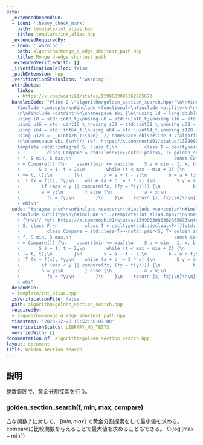 ```yaml
---
data:
  _extendedDependsOn:
  - icon: ':heavy_check_mark:'
    path: template/int_alias.hpp
    title: template/int_alias.hpp
  _extendedRequiredBy:
  - icon: ':warning:'
    path: algorithm/monge_d_edge_shortest_path.hpp
    title: Monge d-edge shortest path
  _extendedVerifiedWith: []
  _isVerificationFailed: false
  _pathExtension: hpp
  _verificationStatusIcon: ':warning:'
  attributes:
    links:
    - https://x.com/noshi91/status/1399003086362865673
  bundledCode: "#line 2 \"algorithm/golden_section_search.hpp\"\n\n#include <cassert>\n\
    #include <concepts>\n#include <functional>\n#include <utility>\n\n#line 2 \"template/int_alias.hpp\"\
    \n\n#include <cstdint>\n\nnamespace ebi {\n\nusing ld = long double;\nusing std::size_t;\n\
    using i8 = std::int8_t;\nusing u8 = std::uint8_t;\nusing i16 = std::int16_t;\n\
    using u16 = std::uint16_t;\nusing i32 = std::int32_t;\nusing u32 = std::uint32_t;\n\
    using i64 = std::int64_t;\nusing u64 = std::uint64_t;\nusing i128 = __int128_t;\n\
    using u128 = __uint128_t;\n\n}  // namespace ebi\n#line 9 \"algorithm/golden_section_search.hpp\"\
    \n\nnamespace ebi {\n\n// ref: https://x.com/noshi91/status/1399003086362865673\n\
    template <std::integral S, class F,\n          class T = decltype(std::declval<F>()(std::declval<S>())),\n\
    \          class Compare = std::less<T>>\nstd::pair<S, T> golden_section_search(F\
    \ f, S min, S max,\n                                      const Compare &compare\
    \ = Compare()) {\n    assert(min <= max);\n    S a = min - 1, x, b;\n    {\n \
    \       S s = 1, t = 2;\n        while (t < max - min + 2) {\n            std::swap(s\
    \ += t, t);\n        }\n        x = a + t - s;\n        b = a + t;\n    }\n  \
    \  T fx = f(x), fy;\n    while (a + b != 2 * x) {\n        S y = a + b - x;\n\
    \        if (max < y || compare(fx, (fy = f(y)))) {\n            b = a;\n    \
    \        a = y;\n        } else {\n            a = x;\n            x = y;\n  \
    \          fx = fy;\n        }\n    }\n    return {x, fx};\n}\n\n}  // namespace\
    \ ebi\n"
  code: "#pragma once\n\n#include <cassert>\n#include <concepts>\n#include <functional>\n\
    #include <utility>\n\n#include \"../template/int_alias.hpp\"\n\nnamespace ebi\
    \ {\n\n// ref: https://x.com/noshi91/status/1399003086362865673\ntemplate <std::integral\
    \ S, class F,\n          class T = decltype(std::declval<F>()(std::declval<S>())),\n\
    \          class Compare = std::less<T>>\nstd::pair<S, T> golden_section_search(F\
    \ f, S min, S max,\n                                      const Compare &compare\
    \ = Compare()) {\n    assert(min <= max);\n    S a = min - 1, x, b;\n    {\n \
    \       S s = 1, t = 2;\n        while (t < max - min + 2) {\n            std::swap(s\
    \ += t, t);\n        }\n        x = a + t - s;\n        b = a + t;\n    }\n  \
    \  T fx = f(x), fy;\n    while (a + b != 2 * x) {\n        S y = a + b - x;\n\
    \        if (max < y || compare(fx, (fy = f(y)))) {\n            b = a;\n    \
    \        a = y;\n        } else {\n            a = x;\n            x = y;\n  \
    \          fx = fy;\n        }\n    }\n    return {x, fx};\n}\n\n}  // namespace\
    \ ebi"
  dependsOn:
  - template/int_alias.hpp
  isVerificationFile: false
  path: algorithm/golden_section_search.hpp
  requiredBy:
  - algorithm/monge_d_edge_shortest_path.hpp
  timestamp: '2023-12-28 15:52:36+09:00'
  verificationStatus: LIBRARY_NO_TESTS
  verifiedWith: []
documentation_of: algorithm/golden_section_search.hpp
layout: document
title: Golden section search
---
```


## 説明

整数範囲で、黄金分割探索を行う。

### golden_section_search(f, min, max, compare)

凸な関数 $f$ に対して、 $[min, max]$ で黄金分割探索をして最小値を求める。compareに比較関数を与えることで最大値を求めることもできる。 $O(\log (\max - \min))$